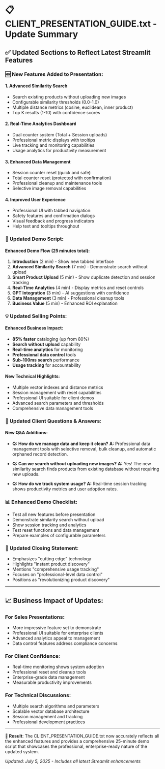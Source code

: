 # 📋 CLIENT_PRESENTATION_GUIDE.txt - Update Summary

## ✅ **Updated Sections to Reflect Latest Streamlit Features**

### 🆕 **New Features Added to Presentation:**

#### **1. Advanced Similarity Search**
- Search existing products without uploading new images
- Configurable similarity thresholds (0.0-1.0)
- Multiple distance metrics (cosine, euclidean, inner product)
- Top K results (1-10) with confidence scores

#### **2. Real-Time Analytics Dashboard**
- Dual counter system (Total + Session uploads)
- Professional metric displays with tooltips
- Live tracking and monitoring capabilities
- Usage analytics for productivity measurement

#### **3. Enhanced Data Management**
- Session counter reset (quick and safe)
- Total counter reset (protected with confirmation)
- Professional cleanup and maintenance tools
- Selective image removal capabilities

#### **4. Improved User Experience**
- Professional UI with tabbed navigation
- Safety features and confirmation dialogs
- Visual feedback and progress indicators
- Help text and tooltips throughout

### 📝 **Updated Demo Script:**

#### **Enhanced Demo Flow (25 minutes total):**
1. **Introduction** (2 min) - Show new tabbed interface
2. **Advanced Similarity Search** (7 min) - Demonstrate search without upload
3. **Smart Product Upload** (5 min) - Show duplicate detection and session tracking
4. **Real-Time Analytics** (4 min) - Display metrics and reset controls
5. **GPT Integration** (3 min) - AI suggestions with confidence
6. **Data Management** (3 min) - Professional cleanup tools
7. **Business Value** (5 min) - Enhanced ROI explanation

### 💡 **Updated Selling Points:**

#### **Enhanced Business Impact:**
- **85% faster** cataloging (up from 80%)
- **Search without upload** capability
- **Real-time analytics** for monitoring
- **Professional data control** tools
- **Sub-100ms search** performance
- **Usage tracking** for accountability

#### **New Technical Highlights:**
- Multiple vector indexes and distance metrics
- Session management with reset capabilities
- Professional UI suitable for client demos
- Advanced search parameters and thresholds
- Comprehensive data management tools

### 🎯 **Updated Client Questions & Answers:**

#### **New Q&A Additions:**
- **Q: How do we manage data and keep it clean?**
  **A:** Professional data management tools with selective removal, bulk cleanup, and automatic orphaned record detection.

- **Q: Can we search without uploading new images?**
  **A:** Yes! The new similarity search finds products from existing database without requiring new uploads.

- **Q: How do we track system usage?**
  **A:** Real-time session tracking shows productivity metrics and user adoption rates.

### 📊 **Enhanced Demo Checklist:**
- Test all new features before presentation
- Demonstrate similarity search without upload
- Show session tracking and analytics
- Test reset functions and data management
- Prepare examples of configurable parameters

### 🚀 **Updated Closing Statement:**
- Emphasizes "cutting edge" technology
- Highlights "instant product discovery"
- Mentions "comprehensive usage tracking"
- Focuses on "professional-level data control"
- Positions as "revolutionizing product discovery"

---

## 📈 **Business Impact of Updates:**

### **For Sales Presentations:**
- More impressive feature set to demonstrate
- Professional UI suitable for enterprise clients
- Advanced analytics appeal to management
- Data control features address compliance concerns

### **For Client Confidence:**
- Real-time monitoring shows system adoption
- Professional reset and cleanup tools
- Enterprise-grade data management
- Measurable productivity improvements

### **For Technical Discussions:**
- Multiple search algorithms and parameters
- Scalable vector database architecture
- Session management and tracking
- Professional development practices

---

**🎯 Result:** The CLIENT_PRESENTATION_GUIDE.txt now accurately reflects all the enhanced features and provides a comprehensive 25-minute demo script that showcases the professional, enterprise-ready nature of the updated system.

*Updated: July 5, 2025 - Includes all latest Streamlit enhancements*
